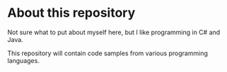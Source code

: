 # About this repository

Not sure what to put about myself here, but I like programming in C# and Java.

This repository will contain code samples from various programming languages.
